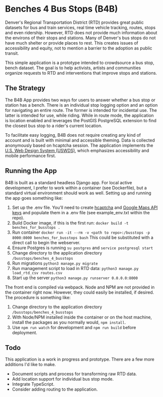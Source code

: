 # Benches 4 Bus Stops (B4B)
Denver's Regional Transportation District (RTD) provides great public datasets
for bus and train services, real time vehicle tracking, routes, stops and even ridership.
However, RTD does not provide much information about the environs of their stops and stations.
Many of Denver's bus stops do not have much shelter or provide places to rest.
This creates issues of accessibility and equity, not to mention a barrier to the adoption as public transit.

This simple application is a prototype intended to crowdsource a bus stop, bench dataset.
The goal is to help activists, artists and communities organize requests to RTD and interventions that improve stops and stations.

## The Strategy
The B4B App provides two ways for users to answer whether a bus stop or station has a bench.
There is an individual stop logging option and an option for navigating an entire route.
The former is intended for incidental use. The latter is intended for use, while riding. While in route mode, the application is location enabled and leverages the PostGIS PostgreSQL extension to find the closest bus stop to a rider's current location.

To facilitate easy logging, B4B does not require creating any kind of account and is built with minimal and accessible theming. Data is collected anonymously based on hcaptcha session.
The application implements the [U.S. Web Design System (USWDS)](https://designsystem.digital.gov/), which emphasizes accessibility and mobile performance first.

## Running the App
B4B is built as a standard headless Django app. For local active development, I prefer to work within a container (see Dockerfile), but a standard virtual environment should work as well. Setting up and running the app goes something like:
1. Set up the .env file. You'll need to create [hcaptcha](https://www.hcaptcha.com/) and [Google Maps API keys](https://developers.google.com/maps/documentation/javascript/get-api-key) and populate them in a .env file (see example_env.txt within the repo).
2. Build Docker image, if this is the first run: `docker build -t benches_for_busstops .`
3. Run container `docker run -it --rm -v <path to repo>:/busstops -p 8000:8000 benches_for_busstops bash` This could be substituted with a direct call to begin the webserver.
4. Ensure Postgres is running `su postgres` and `service postgresql start`
5. Change directory to the application directory `/busstops/benches_4_busstops`
6. Run migrations `python3 manage.py migrate`
7. Run management script to load in RTD data: `python3 manage.py load_rtd_csv routes.csv`
8. Start up the server `python3 manage.py runserver 0.0.0.0:8000`

The front end is compiled via webpack. Node and NPM are not provided in the container right now. However, they could easily be installed, if desired. The procedure is something like:
1. Change directory to the application directory `/busstops/benches_4_busstops`
2. With Node/NPM installed inside the container or on the host machine, install the packages as you normally would, `npm install`.
3. Use `npm run watch` for development and `npm run build` before deployment.

## Todo
This application is a work in progress and prototype. There are a few more additions I'd like to make.
* Document scripts and process for transforming raw RTD data.
* Add location support for individual bus stop mode.
* Integrate TypeScript.
* Consider adding routing to the application.
